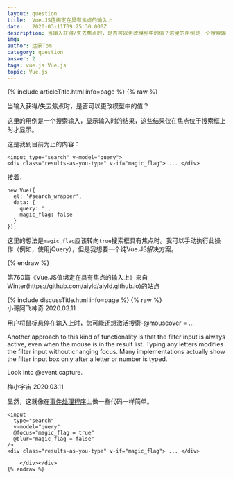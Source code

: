 ```yaml
---
layout: question
title:  Vue.JS值绑定在具有焦点的输入上
date:   2020-03-11T09:25:30.000Z
description: 当输入获得/失去焦点时，是否可以更改模型中的值？这里的用例是一个搜索输入，显示输入时的结果，这些结果仅在焦点位于搜索框上时才显示。这是我到目前为止...
img: 
author: 达蒙Tom
category: question
answer: 2
tags: vue.js Vue.js
topic: Vue.js
---
```

<div class="article-root">
  <div class="article">
    {% include articleTitle.html info=page %}
    {% raw %}
    <div class="article-content"><p><font style="vertical-align: inherit;"><font style="vertical-align: inherit;">当输入获得/失去焦点时，是否可以更改模型中的值？</font></font></p>

<p><font style="vertical-align: inherit;"><font style="vertical-align: inherit;">这里的用例是一个搜索输入，显示输入时的结果，这些结果仅在焦点位于搜索框上时才显示。</font></font></p>

<p><font style="vertical-align: inherit;"><font style="vertical-align: inherit;">这是我到目前为止的内容：</font></font></p>

<pre class="lang-html prettyprint-override"><code>&lt;input type="search" v-model="query"&gt;<font></font>
&lt;div class="results-as-you-type" v-if="magic_flag"&gt; ... &lt;/div&gt;<font></font>
</code></pre>

<p><font style="vertical-align: inherit;"><font style="vertical-align: inherit;">接着，</font></font></p>

<pre class="lang-js prettyprint-override"><code>new Vue({<font></font>
  el: '#search_wrapper',<font></font>
  data: {<font></font>
    query: '',<font></font>
    magic_flag: false<font></font>
  }<font></font>
});<font></font>
</code></pre>

<p><font style="vertical-align: inherit;"><font style="vertical-align: inherit;">这里的想法是</font></font><code>magic_flag</code><font style="vertical-align: inherit;"><font style="vertical-align: inherit;">应该转向</font></font><code>true</code><font style="vertical-align: inherit;"><font style="vertical-align: inherit;">搜索框具有焦点时。</font><font style="vertical-align: inherit;">我可以手动执行此操作（例如，使用jQuery），但是我想要一个纯Vue.JS解决方案。</font></font></p></div>
    {% endraw %}
  </div>
  <p class="winter_mark">第760篇《Vue.JS值绑定在具有焦点的输入上》来自Winter(https://github.com/aiyld/aiyld.github.io)的站点</p>
  <div class="discuss-wrapper">
    {% include discussTitle.html info=page %}
    {% raw %}
    <div class="discuss-item">
        <div class="discuss-parent">
          <div class="discuss-meta">
            <span class="discuss-user">小哥阿飞神奇</span>
            <span class="discuss-time">2020.03.11</span>
          </div>
          <div class="discuss-comment"><p><font style="vertical-align: inherit;"><font style="vertical-align: inherit;">用户将鼠标悬停在输入上时，您可能还想激活搜索-@mouseover = ...</font></font></p>

<p>Another approach to this kind of functionality is that the filter input is always active, even when the mouse is in the result list.  Typing any letters modifies the filter input without changing focus.  Many implementations actually show the filter input box only after a letter or number is typed.</p>

<p>Look into @event.capture.</p></div>
        </div></div><div class="discuss-item">
        <div class="discuss-parent">
          <div class="discuss-meta">
            <span class="discuss-user">梅小宇宙</span>
            <span class="discuss-time">2020.03.11</span>
          </div>
          <div class="discuss-comment"><p><font style="vertical-align: inherit;"><font style="vertical-align: inherit;">显然，这就像在</font></font><a href="https://vuejs.org/v2/guide/events.html" rel="noreferrer"><font style="vertical-align: inherit;"><font style="vertical-align: inherit;">事件处理程序</font></font></a><font style="vertical-align: inherit;"><font style="vertical-align: inherit;">上做一些代码一样简单</font><font style="vertical-align: inherit;">。</font></font></p>

<pre class="lang-html prettyprint-override"><code>&lt;input <font></font>
  type="search" <font></font>
  v-model="query"<font></font>
  @focus="magic_flag = true"<font></font>
  @blur="magic_flag = false"<font></font>
/&gt;<font></font>
&lt;div class="results-as-you-type" v-if="magic_flag"&gt; ... &lt;/div&gt;<font></font>
</code></pre></div>
        </div></div>
    {% endraw %}
  </div>
<div>
